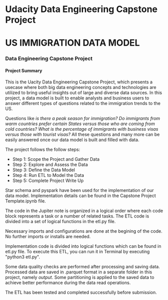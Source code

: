 # Udacity Data Engineering Capstone Project

# US IMMIGRATION DATA MODEL
### Data Engineering Capstone Project

#### Project Summary
This is the Uacity Data Engineering Capstone Project, which presents a usecase where both big data engineering concepts and technologies are utilized to bring useful insights out of large and diverse data sources. In this project, a data model is built to enable analysts and business users to answer different types of questions related to the immigration trends to the US.

Questions like *is there a peak season for immigration?* *Do immigrants from warm countries prefer certain States versus those who are coming from cold countries?* *What is the percentage of immigrants with business visas versus those with tourist visas?* All these questions and many more can be easily answered once our data model is built and filled with data.

The project follows the follow steps:
* Step 1: Scope the Project and Gather Data
* Step 2: Explore and Assess the Data
* Step 3: Define the Data Model
* Step 4: Run ETL to Model the Data
* Step 5: Complete Project Write Up

Star schema and pyspark have been used for the implementation of our data model. Implementation details can be found in the Capstone Project Template.ipynb file.

The code in the Jupiter note is organized in a logical order where each code block represents a task or a number of related tasks. The ETL code is divided into a set of logical functions in the etl.py file.

Necessary imports and configurations are done at the begining of the code. No further imports or installs are needed.

Implementation code is divided into logical functions which can be found in etl.py file. To execute this ETL, you can run it in Terminal by executing "python3 etl.py".

Some data quality checks are performed after processing and saving data. Processed data are saved in .parquet format in a separate folder in this project, namely *output*. Some partitioning is applied to the saved data to achieve better performance during the data read operations.

The ETL has been tested and completed successfully before submission.
